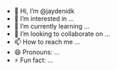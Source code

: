 - 👋 Hi, I’m @jaydenidk
- 👀 I’m interested in ...
- 🌱 I’m currently learning ...
- 💞️ I’m looking to collaborate on ...
- 📫 How to reach me ...
- 😄 Pronouns: ...
- ⚡ Fun fact: ...

<!---
jaydenidk/jaydenidk is a ✨ special ✨ repository because its `README.md` (this file) appears on your GitHub profile.
You can click the Preview link to take a look at your changes.
--->
